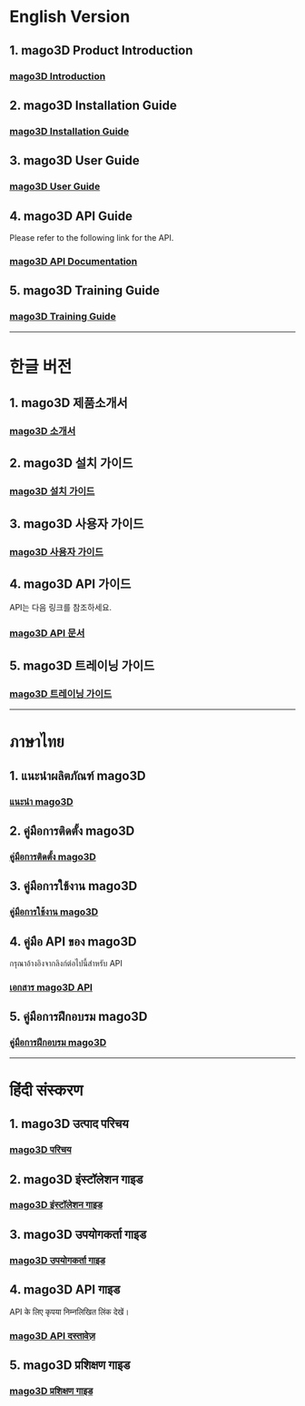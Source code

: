 # English Version

## 1. mago3D Product Introduction
### [mago3D Introduction](lang/en/1_mago3D_Introduction.md)

## 2. mago3D Installation Guide
### [mago3D Installation Guide](lang/en/2_mago3D_Installation_Guide.md)

## 3. mago3D User Guide
### [mago3D User Guide](lang/en/3_mago3D_User_Guide.md)

## 4. mago3D API Guide
Please refer to the following link for the API.
### [mago3D API Documentation](https://map.gaia3d.com/doc/)

## 5. mago3D Training Guide
### [mago3D Training Guide](lang/en/4_mago3D_Training_Guide.md)

---

# 한글 버전

## 1. mago3D 제품소개서
### [mago3D 소개서](lang/ko/1_mago3D_Introduction.md)

## 2. mago3D 설치 가이드
### [mago3D 설치 가이드](lang/ko/2_mago3D_Installation_Guide.md)

## 3. mago3D 사용자 가이드
### [mago3D 사용자 가이드](lang/ko/3_mago3D_User_Guide.md)

## 4. mago3D API 가이드
API는 다음 링크를 참조하세요.
### [mago3D API 문서](https://map.gaia3d.com/doc/)

## 5. mago3D 트레이닝 가이드
### [mago3D 트레이닝 가이드](lang/ko/4_mago3D_Training_Guide.md)

---

# ภาษาไทย

## 1. แนะนำผลิตภัณฑ์ mago3D
### [แนะนำ mago3D](lang/th/1_mago3D_Introduction.md)

## 2. คู่มือการติดตั้ง mago3D
### [คู่มือการติดตั้ง mago3D](lang/th/2_mago3D_Installation_Guide.md)

## 3. คู่มือการใช้งาน mago3D
### [คู่มือการใช้งาน mago3D](lang/th/3_mago3D_User_Guide.md)

## 4. คู่มือ API ของ mago3D
กรุณาอ้างอิงจากลิงก์ต่อไปนี้สำหรับ API
### [เอกสาร mago3D API](https://map.gaia3d.com/doc/)

## 5. คู่มือการฝึกอบรม mago3D
### [คู่มือการฝึกอบรม mago3D](lang/th/4_mago3D_Training_Guide.md)

---

# हिंदी संस्करण

## 1. mago3D उत्पाद परिचय
### [mago3D परिचय](lang/hi/1_mago3D_Introduction.md)

## 2. mago3D इंस्टॉलेशन गाइड
### [mago3D इंस्टॉलेशन गाइड](lang/hi/2_mago3D_Installation_Guide.md)

## 3. mago3D उपयोगकर्ता गाइड
### [mago3D उपयोगकर्ता गाइड](lang/hi/3_mago3D_User_Guide.md)

## 4. mago3D API गाइड
API के लिए कृपया निम्नलिखित लिंक देखें।
### [mago3D API दस्तावेज़](https://map.gaia3d.com/doc/)

## 5. mago3D प्रशिक्षण गाइड
### [mago3D प्रशिक्षण गाइड](lang/hi/4_mago3D_Training_Guide.md)
